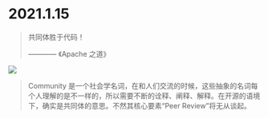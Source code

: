 # 2021.1.15

> 共同体胜于代码！
>
>    ———— 《Apache 之道》

![](https://blogs.apache.org/foundation/mediaresource/da4bdc44-c36d-4c50-b0f3-0208954d689b)

> Community 是一个社会学名词，在和人们交流的时候，这些抽象的名词每个人理解的是不一样的，所以需要不断的诠释、阐释、解释。在开源的语境下，确实是共同体的意思。不然其核心要素“Peer Review”将无从谈起。